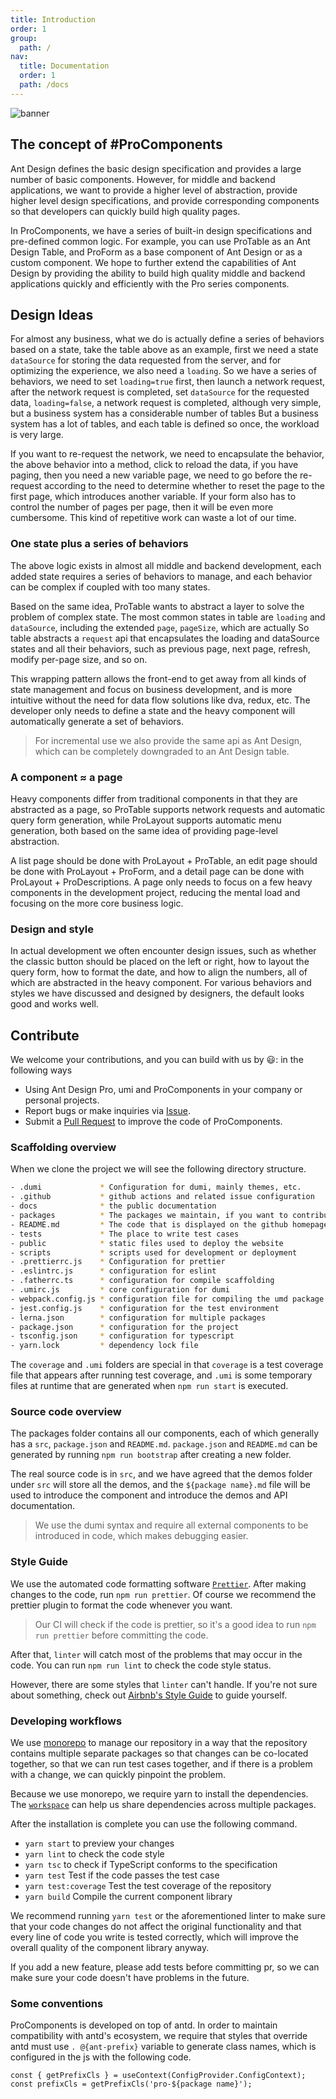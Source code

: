 ```yaml
---
title: Introduction
order: 1
group:
  path: /
nav:
  title: Documentation
  order: 1
  path: /docs
---
```


![banner](https://gw.alipayobjects.com/zos/antfincdn/7VBnGHwjaW/bianzu%2525202.svg)

## The concept of #ProComponents

Ant Design defines the basic design specification and provides a large number of basic components. However, for middle and backend applications, we want to provide a higher level of abstraction, provide higher level design specifications, and provide corresponding components so that developers can quickly build high quality pages.

In ProComponents, we have a series of built-in design specifications and pre-defined common logic. For example, you can use ProTable as an Ant Design Table, and ProForm as a base component of Ant Design or as a custom component. We hope to further extend the capabilities of Ant Design by providing the ability to build high quality middle and backend applications quickly and efficiently with the Pro series components.

## Design Ideas

For almost any business, what we do is actually define a series of behaviors based on a state, take the table above as an example, first we need a state `dataSource` for storing the data requested from the server, and for optimizing the experience, we also need a `loading`. So we have a series of behaviors, we need to set `loading=true` first, then launch a network request, after the network request is completed, set `dataSource` for the requested data, `loading=false`, a network request is completed, although very simple, but a business system has a considerable number of tables But a business system has a lot of tables, and each table is defined so once, the workload is very large.

If you want to re-request the network, we need to encapsulate the behavior, the above behavior into a method, click to reload the data, if you have paging, then you need a new variable page, we need to go before the re-request according to the need to determine whether to reset the page to the first page, which introduces another variable. If your form also has to control the number of pages per page, then it will be even more cumbersome. This kind of repetitive work can waste a lot of our time.

### One state plus a series of behaviors

The above logic exists in almost all middle and backend development, each added state requires a series of behaviors to manage, and each behavior can be complex if coupled with too many states.

Based on the same idea, ProTable wants to abstract a layer to solve the problem of complex state. The most common states in table are `loading` and `dataSource`, including the extended `page`, `pageSize`, which are actually So table abstracts a `request` api that encapsulates the loading and dataSource states and all their behaviors, such as previous page, next page, refresh, modify per-page size, and so on.

This wrapping pattern allows the front-end to get away from all kinds of state management and focus on business development, and is more intuitive without the need for data flow solutions like dva, redux, etc. The developer only needs to define a state and the heavy component will automatically generate a set of behaviors.

> For incremental use we also provide the same api as Ant Design, which can be completely downgraded to an Ant Design table.

### A component ≈ a page

Heavy components differ from traditional components in that they are abstracted as a page, so ProTable supports network requests and automatic query form generation, while ProLayout supports automatic menu generation, both based on the same idea of providing page-level abstraction.

A list page should be done with ProLayout + ProTable, an edit page should be done with ProLayout + ProForm, and a detail page can be done with ProLayout + ProDescriptions. A page only needs to focus on a few heavy components in the development project, reducing the mental load and focusing on the more core business logic.

### Design and style

In actual development we often encounter design issues, such as whether the classic button should be placed on the left or right, how to layout the query form, how to format the date, and how to align the numbers, all of which are abstracted in the heavy component. For various behaviors and styles we have discussed and designed by designers, the default looks good and works well.

## Contribute

We welcome your contributions, and you can build with us by :smiley:: in the following ways

- Using Ant Design Pro, umi and ProComponents in your company or personal projects.
- Report bugs or make inquiries via [Issue](http://github.com/ant-design/pro-components/issues).
- Submit a [Pull Request](http://github.com/ant-design/pro-components/pulls) to improve the code of ProComponents.

### Scaffolding overview

When we clone the project we will see the following directory structure.

```bash
- .dumi             * Configuration for dumi, mainly themes, etc.
- .github           * github actions and related issue configuration
- docs              * the public documentation
- packages          * The packages we maintain, if you want to contribute code, this is where you need to focus most
- README.md         * The code that is displayed on the github homepage
- tests             * The place to write test cases
- public            * static files used to deploy the website
- scripts           * scripts used for development or deployment
- .prettierrc.js    * Configuration for prettier
- .eslintrc.js      * configuration for eslint
- .fatherrc.ts      * configuration for compile scaffolding
- .umirc.js         * core configuration for dumi
- webpack.config.js * configuration file for compiling the umd package
- jest.config.js    * configuration for the test environment
- lerna.json        * configuration for multiple packages
- package.json      * configuration for the project
- tsconfig.json     * configuration for typescript
- yarn.lock         * dependency lock file

```

The `coverage` and `.umi` folders are special in that `coverage` is a test coverage file that appears after running test coverage, and `.umi` is some temporary files at runtime that are generated when `npm run start` is executed.

### Source code overview

The packages folder contains all our components, each of which generally has a `src`, `package.json` and `README.md`. `package.json` and `README.md` can be generated by running `npm run bootstrap` after creating a new folder.

The real source code is in `src`, and we have agreed that the demos folder under `src` will store all the demos, and the `${package name}.md` file will be used to introduce the component and introduce the demos and API documentation.

> We use the dumi syntax and require all external components to be introduced in code, which makes debugging easier.

### Style Guide

We use the automated code formatting software [`Prettier`](https://prettier.io/). After making changes to the code, run `npm run prettier`. Of course we recommend the prettier plugin to format the code whenever you want.

> Our CI will check if the code is prettier, so it's a good idea to run `npm run prettier` before committing the code.

After that, `linter` will catch most of the problems that may occur in the code. You can run `npm run lint` to check the code style status.

However, there are some styles that `linter` can't handle. If you're not sure about something, check out [Airbnb's Style Guide](https://github.com/airbnb/javascript) to guide yourself.

### Developing workflows

We use [monorepo](https://danluu.com/monorepo/) to manage our repository in a way that the repository contains multiple separate packages so that changes can be co-located together, so that we can run test cases together, and if there is a problem with a change, we can quickly pinpoint the problem.

Because we use monorepo, we require yarn to install the dependencies. The [`workspace`](https://classic.yarnpkg.com/en/docs/workspaces#search) can help us share dependencies across multiple packages.

After the installation is complete you can use the following command.

- `yarn start` to preview your changes
- `yarn lint` to check the code style
- `yarn tsc` to check if TypeScript conforms to the specification
- `yarn test` Test if the code passes the test case
- `yarn test:coverage` Test the test coverage of the repository
- `yarn build` Compile the current component library

We recommend running `yarn test` or the aforementioned linter to make sure that your code changes do not affect the original functionality and that every line of code you write is tested correctly, which will improve the overall quality of the component library anyway.

If you add a new feature, please add tests before committing pr, so we can make sure your code doesn't have problems in the future.

### Some conventions

ProComponents is developed on top of antd. In order to maintain compatibility with antd's ecosystem, we require that styles that override antd must use `. @{ant-prefix}` variable to generate class names, which is configured in the js with the following code.

```tsx | pure
const { getPrefixCls } = useContext(ConfigProvider.ConfigContext);
const prefixCls = getPrefixCls('pro-${package name}');
```
